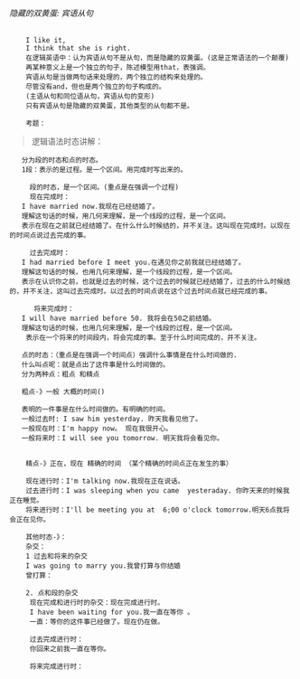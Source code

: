   ###### 隐藏的双黄蛋: 宾语从句
        I like it,
        I think that she is right.
        在逻辑英语中：认为宾语从句不是从句，而是隐藏的双黄蛋。(这是正常语法的一个颠覆)
        再某种意义上是一个独立的句子，陈述模型用that，表强调。
        宾语从句是当做两句话来处理的，两个独立的结构来处理的。
        尽管没有and，但也是两个独立的句子构成的。
        (主语从句和同位语从句，宾语从句的变形)
        只有宾语从句是隐藏的双黄蛋，其他类型的从句都不是。

        考题：

  >逻辑语法时态讲解：

       分为段的时态和点的时态。
       1段：表示的是过程。是一个区间。用完成时写出来的。

         段的时态，是一个区间。(重点是在强调一个过程)
         现在完成时：
       I have married now.我现在已经结婚了。
       理解这句话的时候，用几何来理解，是一个线段的过程，是一个区间。
       表示在现在之前就已经结婚了。在什么什么时候结的，并不关注。这叫现在完成时。以现在的时间点说过去完成的事。

         过去完成时：
       I had married before I meet you.在遇见你之前我就已经结婚了。
       理解这句话的时候，也用几何来理解，是一个线段的过程，是一个区间。
       表示在认识你之前，也就是过去的时候，这个过去的时候就已经结婚了，过去的什么时候结的，并不关注，这叫过去完成时。以过去的时间点说在这个过去时间点就已经完成的事。

          将来完成时：
       I will have married before 50. 我将会在50之前结婚。
       理解这句话的时候，也用几何来理解，是一个线段的过程，是一个区间。
        表示在一个将来的时间段内，将会完成的事。至于什么时间完成的，并不关注。

       点的时态：（重点是在强调一个时间点）强调什么事情是在什么时间做的.
       什么叫点呢：就是点出了这件事是什么时间做的。
       分为两种点：粗点 和精点

       粗点-》一般 大概的时间()

       表明的一件事是在什么时间做的。有明确的时间。
       一般过去时: I saw him yesterday. 昨天我看见他了。
       一般现在时：I'm happy now。 现在我很开心。
       一般将来时：I will see you tomorrow. 明天我将会看见你。


        精点-》正在，现在 精确的时间 （某个精确的时间点正在发生的事）

        现在进行时：I'm talking now.我现在正在说话。
        过去进行时：I was sleeping when you came  yesteraday. 你昨天来的时候我正在睡觉。
        将来进行时：I'll be meeting you at  6;00 o'clock tomorrow.明天6点我将会正在见你。

        其他时态-》：
        杂交：
        1 过去和将来的杂交
        I was going to marry you.我曾打算与你结婚
        曾打算：

        2. 点和段的杂交
         现在完成和进行时的杂交：现在完成进行时。
         I have been waiting for you.我一直在等你 。
         一直：等你的这件事已经做了。现在仍在做。

         过去完成进行时：
         你回来之前我一直在等你。

         将来完成进行时：


